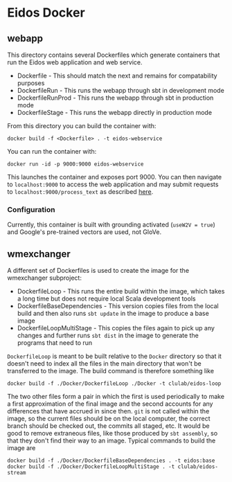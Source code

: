 # Eidos Docker

## webapp

This directory contains several Dockerfiles which generate containers that run the Eidos web application and web service.

* Dockerfile - This should match the next and remains for compatability purposes
* DockerfileRun - This runs the webapp through sbt in development mode
* DockerfileRunProd - This runs the webapp through sbt in production mode
* DockerfileStage - This runs the webapp directly in production mode

From this directory you can build the container with:

```
docker build -f <Dockerfile> . -t eidos-webservice
```

You can run the container with:

```
docker run -id -p 9000:9000 eidos-webservice
```

This launches the container and exposes port 9000. You can then navigate to `localhost:9000` to access the web application and may submit requests to `localhost:9000/process_text` as described [here](https://github.com/clulab/eidos#web-service).

### Configuration
Currently, this container is built with grounding activated (`useW2V = true`) and Google's pre-trained vectors are used, not GloVe.


## wmexchanger

A different set of Dockerfiles is used to create the image for the wmexchanger subproject:

* DockerfileLoop - This runs the entire build within the image, which takes a long time but does not require local Scala development tools
* DockerfileBaseDependencies - This version copies files from the local build and then also runs `sbt update` in the image to produce a base image
* DockerfileLoopMultiStage - This copies the files again to pick up any changes and further runs `sbt dist` in the image to generate the programs that need to run

`DockerfileLoop` is meant to be built relative to the `Docker` directory so that it doesn't need to index all the files in the main directory that won't be transferred to the image.  The build command is therefore something like
```shell
docker build -f ./Docker/DockerfileLoop ./Docker -t clulab/eidos-loop
```

The two other files form a pair in which the first is used periodically to make a first approximation of the final image and the second accounts for any differences that have accrued in since then.  `git` is not called within the image, so the current files should be on the local computer, the correct branch should be checked out, the commits all staged, etc.  It would be good to remove extraneous files, like those produced by `sbt assembly`, so that they don't find their way to an image.  Typical commands to build the image are
```shell
docker build -f ./Docker/DockerfileBaseDependencies . -t eidos:base
docker build -f ./Docker/DockerfileLoopMultiStage . -t clulab/eidos-stream
```
